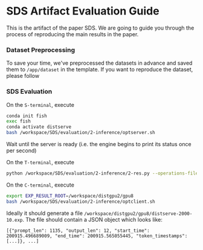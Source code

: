 # SDS Artifact Evaluation Guide

This is the artifact of the paper SDS. We are going to guide you through the process of reproducing the main results in the paper.


### Dataset Preprocessing
To save your time, we've preprocessed the datasets in advance and saved them to `/app/dataset` in the template. If you want to reproduce the dataset, please follow 

### SDS Evaluation

On the `S-terminal`, execute 
```bash
conda init fish
exec fish
conda activate distserve
bash /workspace/SDS/evaluation/2-inference/optserver.sh
```

Wait until the server is ready (i.e. the engine begins to print its status once per second)

On the `T-terminal`, execute 
```bash
python /workspace/SDS/evaluation/2-inference/2-res.py --operations-file /workspace/SDS/evaluation/1-trace/ops.json

```

On the `C-terminal`, execute 
```bash
export EXP_RESULT_ROOT=/workspace/distgpu2/gpu8
bash /workspace/SDS/evaluation/2-inference/optclient.sh
```

Ideally it should generate a file `/workspace/distgpu2/gpu8/distserve-2000-10.exp`. The file should contain a JSON object which looks like:

```
[{"prompt_len": 1135, "output_len": 12, "start_time": 200915.496689009, "end_time": 200915.565055445, "token_timestamps": [...]}, ...]
```




